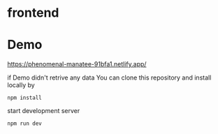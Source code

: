 # frontend
# Demo
https://phenomenal-manatee-91bfa1.netlify.app/ 

if Demo didn't retrive any data You can clone this repository 
and install locally by 

```
npm install
```
start development server

```
npm run dev
```
